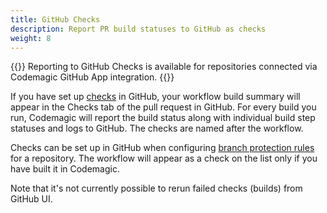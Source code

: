 ```yaml
---
title: GitHub Checks
description: Report PR build statuses to GitHub as checks
weight: 8
---
```


{{<notebox>}}
Reporting to GitHub Checks is available for repositories connected via Codemagic GitHub App integration.
{{</notebox>}}

If you have set up [checks](https://docs.github.com/en/free-pro-team@latest/github/collaborating-with-issues-and-pull-requests/about-status-checks#checks) in GitHub, your workflow build summary will appear in the Checks tab of the pull request in GitHub. For every build you run, Codemagic will report the build status along with individual build step statuses and logs to GitHub. The checks are named after the workflow.

Checks can be set up in GitHub when configuring [branch protection rules](https://docs.github.com/en/free-pro-team@latest/github/administering-a-repository/configuring-protected-branches) for a repository. The workflow will appear as a check on the list only if you have built it in Codemagic.

Note that it's not currently possible to rerun failed checks (builds) from GitHub UI.
